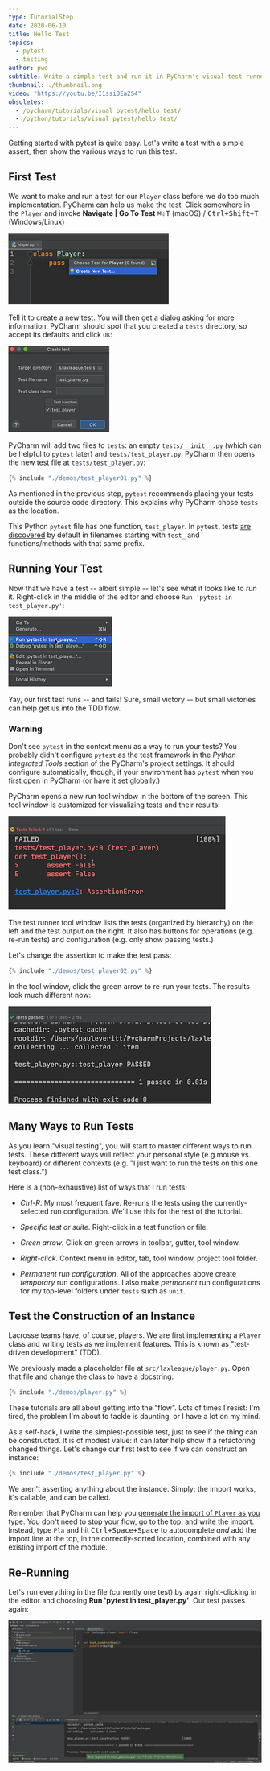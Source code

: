 ```yaml
---
type: TutorialStep
date: 2020-06-10
title: Hello Test
topics:
  - pytest
  - testing
author: pwe
subtitle: Write a simple test and run it in PyCharm's visual test runner.
thumbnail: ./thumbnail.png
video: "https://youtu.be/I1ssiDEa2S4"
obsoletes:
  - /pycharm/tutorials/visual_pytest/hello_test/
  - /python/tutorials/visual_pytest/hello_test/
---
```


Getting started with pytest is quite easy.
Let's write a test with a simple assert, then show the various ways to run this test.

## First Test

We want to make and run a test for our `Player` class before we do too much implementation.
PyCharm can help us make the test.
Click somewhere in the `Player` and invoke **Navigate | Go To Test** <kbd>⌘⇧T</kbd> (macOS) / <kbd>Ctrl+Shift+T</kbd> (Windows/Linux)

![Invoke Navigate To Test](invoke_navigate_to_test.png)

Tell it to create a new test.
You will then get a dialog asking for more information.
PyCharm should spot that you created a `tests` directory, so accept its defaults and click `OK`:

![Navigate To Test](navigate_to_test.png)

PyCharm will add two files to `tests`: an empty `tests/__init__.py` (which can be helpful to `pytest` later) and `tests/test_player.py`.
PyCharm then opens the new test file at `tests/test_player.py`:

```python
{% include "./demos/test_player01.py" %}
```

As mentioned in the previous step, `pytest` recommends placing your tests outside the source code directory.
This explains why PyCharm chose `tests` as the location.

This Python `pytest` file has one function, `test_player`.
In `pytest`, tests [are discovered](https://docs.pytest.org/en/latest/goodpractices.html#conventions-for-python-test-discovery) by default in filenames starting with `test_` and functions/methods with that same prefix.

## Running Your Test

Now that we have a test -- albeit simple -- let's see what it looks like to _run_ it.
Right-click in the middle of the editor and choose `Run 'pytest in test_player.py'`:

![Run Tests via Context Menu](context_menu.png)

Yay, our first test runs -- and fails!
Sure, small victory -- but small victories can help get us into the TDD flow.

### Warning

Don't see `pytest` in the context menu as a way to run your tests?
You probably didn't configure `pytest` as the test framework in the _Python Integrated Tools_ section of the PyCharm's project settings.
It should configure automatically, though, if your environment has `pytest` when you first open in PyCharm (or have it set globally.)

PyCharm opens a new run tool window in the bottom of the screen.
This tool window is customized for visualizing tests and their results:

![Failing Tests](tests_tool_window_fail.png)

The test runner tool window lists the tests (organized by hierarchy) on the left and the test output on the right.
It also has buttons for operations (e.g. re-run tests) and configuration (e.g. only show passing tests.)

Let's change the assertion to make the test pass:

```python
{% include "./demos/test_player02.py" %}
```

In the tool window, click the green arrow to re-run your tests.
The results look much different now:

![Passing Tests](tests_tool_window_pass.png)

## Many Ways to Run Tests

As you learn "visual testing", you will start to master different ways to run tests.
These different ways will reflect your personal style (e.g.mouse vs. keyboard) or different contexts (e.g. "I just want to run the tests on this one test class.")

Here is a (non-exhaustive) list of ways that I run tests:

- _Ctrl-R_.
  My most frequent fave.
  Re-runs the tests using the currently-selected run configuration.
  We'll use this for the rest of the tutorial.

- _Specific test or suite_.
  Right-click in a test function or file.

- _Green arrow_. Click on green arrows in toolbar, gutter, tool window.

- _Right-click_. Context menu in editor, tab, tool window, project tool folder.

- _Permanent run configuration_.
  All of the approaches above create _temporary_ run configurations.
  I also make _permanent_ run configurations for my top-level folders under `tests` such as `unit`.

## Test the Construction of an Instance

Lacrosse teams have, of course, players.
We are first implementing a `Player` class and writing tests as we implement features.
This is known as "test-driven development" (TDD).

We previously made a placeholder file at `src/laxleague/player.py`.
Open that file and change the class to have a docstring:

```python
{% include "./demos/player.py" %}
```

These tutorials are all about getting into the "flow".
Lots of times I resist: I'm tired, the problem I'm about to tackle is daunting, or I have a lot on my mind.

As a self-hack, I write the simplest-possible test, just to see if the thing can be constructed.
It is of modest value: it can later help show if a refactoring changed things.
Let's change our first test to see if we can construct an instance:

```python
{% include "./demos/test_player.py" %}
```

We aren't asserting anything about the instance.
Simply: the import works, it's callable, and can be called.

Remember that PyCharm can help you [generate the import of `Player` as you type](../../../tips/generate-imports-while-typing/).
You don't need to stop your flow, go to the top, and write the import.
Instead, type `Pla` and hit <kbd>Ctrl+Space+Space</kbd> to autocomplete _and_ add the import line at the top, in the correctly-sorted location, combined with any existing import of the module.

## Re-Running

Let's run everything in the file (currently one test) by again right-clicking in the editor and choosing **Run 'pytest in test_player.py'**.
Our test passes again:

![Final Test Run](final_test_run.png)
